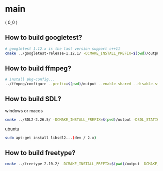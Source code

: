 # main

( 0_0 )

## How to build googletest?

```bash
# googletest 1.12.x is the last version support c++11
cmake ../googletest-release-1.12.1/ -DCMAKE_INSTALL_PREFIX=$(pwd)/output -DBUILD_SHARED_LIBS=ON -DCMAKE_BUILD_TYPE=Release -DCMAKE_CXX_STANDARD=14
```

## How to build ffmpeg?

```bash
# install pkg-config...
../ffmpeg/configure --prefix=$(pwd)/output --enable-shared --disable-static --disable-autodetect --disable-asm
```

## How to build SDL?

windows or macos

```bash
cmake ../SDL2-2.26.5/ -DCMAKE_INSTALL_PREFIX=$(pwd)/output -DSDL_STATIC=OFF -DCMAKE_BUILD_TYPE=Release
```

ubuntu

```bash
sudo apt-get install libsdl2...(dev / 2.x)
```

## How to build freetype?

```bash
cmake ../freetype-2.10.2/ -DCMAKE_INSTALL_PREFIX=$(pwd)/output -DCMAKE_BUILD_TYPE=Release -DBUILD_SHARED_LIBS=true -DFT_DISABLE_BROTLI=ON -DFT_DISABLE_BZIP2=ON -DFT_DISABLE_HARFBUZZ=ON -DFT_DISABLE_PNG=ON -DFT_DISABLE_ZLIB=ON -DFT_REQUIRE_BROTLI=ON -DFT_REQUIRE_BZIP2=ON -DFT_REQUIRE_HARFBUZZ=ON
```